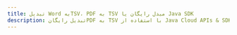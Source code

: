 ---title: تبدیل Word بهTSV، PDF به TSV مبدل رایگان یا Java SDKdescription: تبدیل رایگانPDF به TSV با استفاده از Java Cloud APIs & SDK. همچنین اسناد Microsoft Word و OpenOffice را در Cloud ایجاد، ویرایش و رندر کنید.---